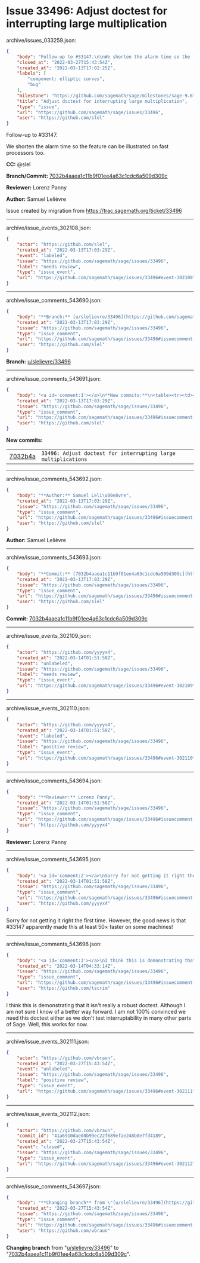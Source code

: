 # Issue 33496: Adjust doctest for interrupting large multiplication

archive/issues_033259.json:
```json
{
    "body": "Follow-up to #33147.\n\nWe shorten the alarm time so the feature can be\nillustrated on fast processors too.\n\n\n**CC:**  @slel\n\n**Branch/Commit:** [7032b4aaea1c11b9f01ee4a63c1cdc6a509d309c](https://github.com/sagemath/sagetrac-mirror/commit/7032b4aaea1c11b9f01ee4a63c1cdc6a509d309c)\n\n**Reviewer:** Lorenz Panny\n\n**Author:** Samuel Leli\u00e8vre\n\nIssue created by migration from https://trac.sagemath.org/ticket/33496\n\n",
    "closed_at": "2022-03-27T15:43:54Z",
    "created_at": "2022-03-13T17:02:25Z",
    "labels": [
        "component: elliptic curves",
        "bug"
    ],
    "milestone": "https://github.com/sagemath/sage/milestones/sage-9.6",
    "title": "Adjust doctest for interrupting large multiplication",
    "type": "issue",
    "url": "https://github.com/sagemath/sage/issues/33496",
    "user": "https://github.com/slel"
}
```
Follow-up to #33147.

We shorten the alarm time so the feature can be
illustrated on fast processors too.


**CC:**  @slel

**Branch/Commit:** [7032b4aaea1c11b9f01ee4a63c1cdc6a509d309c](https://github.com/sagemath/sagetrac-mirror/commit/7032b4aaea1c11b9f01ee4a63c1cdc6a509d309c)

**Reviewer:** Lorenz Panny

**Author:** Samuel Lelièvre

Issue created by migration from https://trac.sagemath.org/ticket/33496





---

archive/issue_events_302108.json:
```json
{
    "actor": "https://github.com/slel",
    "created_at": "2022-03-13T17:03:29Z",
    "event": "labeled",
    "issue": "https://github.com/sagemath/sage/issues/33496",
    "label": "needs review",
    "type": "issue_event",
    "url": "https://github.com/sagemath/sage/issues/33496#event-302108"
}
```



---

archive/issue_comments_543690.json:
```json
{
    "body": "**Branch:** [u/slelievre/33496](https://github.com/sagemath/sagetrac-mirror/tree/u/slelievre/33496)",
    "created_at": "2022-03-13T17:03:29Z",
    "issue": "https://github.com/sagemath/sage/issues/33496",
    "type": "issue_comment",
    "url": "https://github.com/sagemath/sage/issues/33496#issuecomment-543690",
    "user": "https://github.com/slel"
}
```

**Branch:** [u/slelievre/33496](https://github.com/sagemath/sagetrac-mirror/tree/u/slelievre/33496)



---

archive/issue_comments_543691.json:
```json
{
    "body": "<a id='comment:1'></a>\n**New commits:**\n<table><tr><td><a href=\"https://github.com/sagemath/sagetrac-mirror/commit/7032b4aaea1c11b9f01ee4a63c1cdc6a509d309c\">7032b4a</a></td><td><code>33496: Adjust doctest for interrupting large multiplications</code></td></tr></table>\n",
    "created_at": "2022-03-13T17:03:29Z",
    "issue": "https://github.com/sagemath/sage/issues/33496",
    "type": "issue_comment",
    "url": "https://github.com/sagemath/sage/issues/33496#issuecomment-543691",
    "user": "https://github.com/slel"
}
```

<a id='comment:1'></a>
**New commits:**
<table><tr><td><a href="https://github.com/sagemath/sagetrac-mirror/commit/7032b4aaea1c11b9f01ee4a63c1cdc6a509d309c">7032b4a</a></td><td><code>33496: Adjust doctest for interrupting large multiplications</code></td></tr></table>




---

archive/issue_comments_543692.json:
```json
{
    "body": "**Author:** Samuel Leli\u00e8vre",
    "created_at": "2022-03-13T17:03:29Z",
    "issue": "https://github.com/sagemath/sage/issues/33496",
    "type": "issue_comment",
    "url": "https://github.com/sagemath/sage/issues/33496#issuecomment-543692",
    "user": "https://github.com/slel"
}
```

**Author:** Samuel Lelièvre



---

archive/issue_comments_543693.json:
```json
{
    "body": "**Commit:** [7032b4aaea1c11b9f01ee4a63c1cdc6a509d309c](https://github.com/sagemath/sagetrac-mirror/commit/7032b4aaea1c11b9f01ee4a63c1cdc6a509d309c)",
    "created_at": "2022-03-13T17:03:29Z",
    "issue": "https://github.com/sagemath/sage/issues/33496",
    "type": "issue_comment",
    "url": "https://github.com/sagemath/sage/issues/33496#issuecomment-543693",
    "user": "https://github.com/slel"
}
```

**Commit:** [7032b4aaea1c11b9f01ee4a63c1cdc6a509d309c](https://github.com/sagemath/sagetrac-mirror/commit/7032b4aaea1c11b9f01ee4a63c1cdc6a509d309c)



---

archive/issue_events_302109.json:
```json
{
    "actor": "https://github.com/yyyyx4",
    "created_at": "2022-03-14T01:51:58Z",
    "event": "unlabeled",
    "issue": "https://github.com/sagemath/sage/issues/33496",
    "label": "needs review",
    "type": "issue_event",
    "url": "https://github.com/sagemath/sage/issues/33496#event-302109"
}
```



---

archive/issue_events_302110.json:
```json
{
    "actor": "https://github.com/yyyyx4",
    "created_at": "2022-03-14T01:51:58Z",
    "event": "labeled",
    "issue": "https://github.com/sagemath/sage/issues/33496",
    "label": "positive review",
    "type": "issue_event",
    "url": "https://github.com/sagemath/sage/issues/33496#event-302110"
}
```



---

archive/issue_comments_543694.json:
```json
{
    "body": "**Reviewer:** Lorenz Panny",
    "created_at": "2022-03-14T01:51:58Z",
    "issue": "https://github.com/sagemath/sage/issues/33496",
    "type": "issue_comment",
    "url": "https://github.com/sagemath/sage/issues/33496#issuecomment-543694",
    "user": "https://github.com/yyyyx4"
}
```

**Reviewer:** Lorenz Panny



---

archive/issue_comments_543695.json:
```json
{
    "body": "<a id='comment:2'></a>\nSorry for not getting it right the first time. However, the good news is that #33147 apparently made this at least 50\u00d7 faster on some machines!",
    "created_at": "2022-03-14T01:51:58Z",
    "issue": "https://github.com/sagemath/sage/issues/33496",
    "type": "issue_comment",
    "url": "https://github.com/sagemath/sage/issues/33496#issuecomment-543695",
    "user": "https://github.com/yyyyx4"
}
```

<a id='comment:2'></a>
Sorry for not getting it right the first time. However, the good news is that #33147 apparently made this at least 50× faster on some machines!



---

archive/issue_comments_543696.json:
```json
{
    "body": "<a id='comment:3'></a>\nI think this is demonstrating that it isn't really a robust doctest. Although I am not sure I know of a better way forward. I am not 100% convinced we need this doctest either as we don't test interruptability in many other parts of Sage. Well, this works for now.",
    "created_at": "2022-03-14T04:33:14Z",
    "issue": "https://github.com/sagemath/sage/issues/33496",
    "type": "issue_comment",
    "url": "https://github.com/sagemath/sage/issues/33496#issuecomment-543696",
    "user": "https://github.com/tscrim"
}
```

<a id='comment:3'></a>
I think this is demonstrating that it isn't really a robust doctest. Although I am not sure I know of a better way forward. I am not 100% convinced we need this doctest either as we don't test interruptability in many other parts of Sage. Well, this works for now.



---

archive/issue_events_302111.json:
```json
{
    "actor": "https://github.com/vbraun",
    "created_at": "2022-03-27T15:43:54Z",
    "event": "unlabeled",
    "issue": "https://github.com/sagemath/sage/issues/33496",
    "label": "positive review",
    "type": "issue_event",
    "url": "https://github.com/sagemath/sage/issues/33496#event-302111"
}
```



---

archive/issue_events_302112.json:
```json
{
    "actor": "https://github.com/vbraun",
    "commit_id": "41a6910dae08b99ec22f689efae248b0e7fd4189",
    "created_at": "2022-03-27T15:43:54Z",
    "event": "closed",
    "issue": "https://github.com/sagemath/sage/issues/33496",
    "type": "issue_event",
    "url": "https://github.com/sagemath/sage/issues/33496#event-302112"
}
```



---

archive/issue_comments_543697.json:
```json
{
    "body": "**Changing branch** from \"[u/slelievre/33496](https://github.com/sagemath/sagetrac-mirror/tree/u/slelievre/33496)\" to \"[7032b4aaea1c11b9f01ee4a63c1cdc6a509d309c](https://github.com/sagemath/sagetrac-mirror/commit/7032b4aaea1c11b9f01ee4a63c1cdc6a509d309c)\".",
    "created_at": "2022-03-27T15:43:54Z",
    "issue": "https://github.com/sagemath/sage/issues/33496",
    "type": "issue_comment",
    "url": "https://github.com/sagemath/sage/issues/33496#issuecomment-543697",
    "user": "https://github.com/vbraun"
}
```

**Changing branch** from "[u/slelievre/33496](https://github.com/sagemath/sagetrac-mirror/tree/u/slelievre/33496)" to "[7032b4aaea1c11b9f01ee4a63c1cdc6a509d309c](https://github.com/sagemath/sagetrac-mirror/commit/7032b4aaea1c11b9f01ee4a63c1cdc6a509d309c)".
